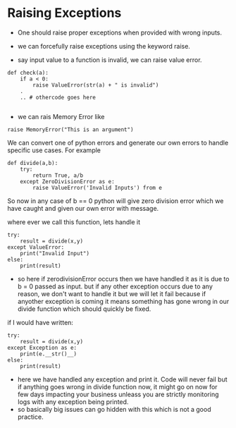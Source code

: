 # Raising Exceptions

- One should raise proper exceptions when provided with wrong inputs.

- we can forcefully raise exceptions using the keyword raise.

- say input value to a function is invalid, we can raise value error.

```
def check(a):
    if a < 0:
        raise ValueError(str(a) + " is invalid")
    .
    .. # othercode goes here
    
```

- we can rais Memory Error like 

```
raise MemoryError("This is an argument")
```


We can convert one of python errors and generate our own errors to handle specific use cases.
For example


```
def divide(a,b):
    try:
        return True, a/b
    except ZeroDivisionError as e:
        raise ValueError('Invalid Inputs') from e
```

So now in any case of b == 0 python will give zero division error which we have caught and given our own error with message.

where ever we call this function, lets handle it

````
try:
    result = divide(x,y)
except ValueError:
    print("Invalid Input")
else:
    print(result)
````

- so here if zerodivisionError occurs then we have handled it as it is due to b = 0 passed as input.
but if any other exception occurs due to any reason, we don't want to handle it but we will let it fail because if anyother exception is coming it means something has gone wrong in our divide function which should quickly be fixed.


if I would have written:

````
try:
    result = divide(x,y)
except Exception as e:
    print(e.__str()__)
else:
    print(result)

````

- here we have handled any exception and print it. Code will never fail but if anything goes
wrong in divide function now, it might go on now for few days impacting your business unleass you are strictly monitoring logs with any exception being printed.
- so basically big issues can go hidden with this which is not a good practice.
